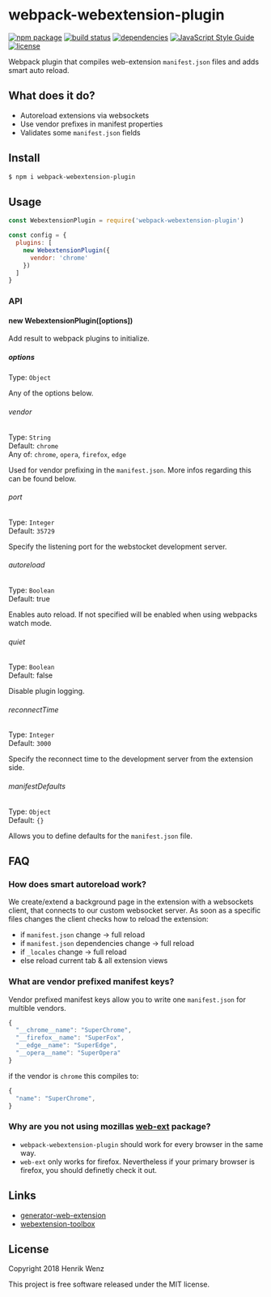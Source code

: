 # webpack-webextension-plugin

[![npm package](https://badge.fury.io/js/webpack-webextension-plugin.svg)](https://www.npmjs.com/package/webpack-webextension-plugin)
[![build status](https://travis-ci.org/HaNdTriX/webpack-webextension-plugin.svg?branch=master)](https://travis-ci.org/HaNdTriX/webpack-webextension-plugin) 
[![dependencies](https://img.shields.io/bithound/dependencies/github/rexxars/sse-channel.svg)](https://github.com/HaNdTriX/webpack-webextension-plugin)
[![JavaScript Style Guide](https://img.shields.io/badge/code_style-standard-brightgreen.svg)](https://standardjs.com)
[![license](https://img.shields.io/npm/l/webpack-webextension-plugin.svg)](https://github.com/HaNdTriX/webpack-webextension-plugin/blob/master/LICENSE)

Webpack plugin that compiles web-extension `manifest.json` files and adds smart auto reload.

## What does it do?

* Autoreload extensions via websockets
* Use vendor prefixes in manifest properties
* Validates some `manifest.json` fields

## Install

```bash
$ npm i webpack-webextension-plugin
```

## Usage

```js
const WebextensionPlugin = require('webpack-webextension-plugin')

const config = {
  plugins: [
    new WebextensionPlugin({
      vendor: 'chrome'
    })
  ]
}
```

### API

#### new WebextensionPlugin([options])

Add result to webpack plugins to initialize.

##### options

Type: `Object`

Any of the options below.

###### vendor

Type: `String`  
Default: `chrome`  
Any of: `chrome`, `opera`, `firefox`, `edge`

Used for vendor prefixing in the `manifest.json`. More infos regarding this can be found below.

###### port

Type: `Integer`  
Default: `35729`

Specify the listening port for the webstocket development server.

###### autoreload

Type: `Boolean`  
Default: true

Enables auto reload. If not specified will be enabled when using webpacks watch mode.

###### quiet

Type: `Boolean`  
Default: false

Disable plugin logging.

###### reconnectTime

Type: `Integer`  
Default: `3000`

Specify the reconnect time to the development server from the extension side.

###### manifestDefaults

Type: `Object`  
Default: `{}`

Allows you to define defaults for the `manifest.json` file.

## FAQ

### How does smart autoreload work?

We create/extend a background page in the extension with a websockets client, that connects to our custom websocket server.
As soon as a specific files changes the client checks how to reload the extension:

* if `manifest.json` change → full reload
* if `manifest.json` dependencies change → full reload
* if `_locales` change → full reload
* else reload current tab & all extension views

### What are vendor prefixed manifest keys?

Vendor prefixed manifest keys allow you to write one `manifest.json` for multible vendors. 

```js
{
  "__chrome__name": "SuperChrome",
  "__firefox__name": "SuperFox",
  "__edge__name": "SuperEdge",
  "__opera__name": "SuperOpera"
}
```

if the vendor is `chrome` this compiles to:

```js
{
  "name": "SuperChrome",
}
```

### Why are you not using mozillas [web-ext](https://github.com/mozilla/web-ext) package?

* `webpack-webextension-plugin` should work for every browser in the same way.
* `web-ext` only works for firefox. Nevertheless if your primary browser is firefox, you should definetly check it out.

## Links

* [generator-web-extension](https://github.com/HaNdTriX/generator-web-extension)
* [webextension-toolbox](https://github.com/handtrix/webextension-toolbox)

## License

Copyright 2018 Henrik Wenz

This project is free software released under the MIT license.
